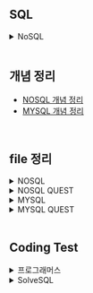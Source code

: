 ## SQL

<details>
<summary>NoSQL</summary>

### mongodb fuctions
- insertOne() : 
db.car_info.insertOne({...})
#명령어 설명 예시 정리 필요

- inserMany() 
db.posts.deleteMany({ category: "Event" })
{
  acknowledged: true,
  deletedCount: 4
}

db.posts.deleteMany({})
{
  acknowledged: true,
  deletedCount: 1
}

-find()
db.fruits.find({})

-db.posts.find({}, {_id:1, title:1, category:1, likes:1}) ;

-db.posts.updateMany({}, {$inc : {likes : 1} }) ;

</details>

<br/>

## 개념 정리
- [NOSQL 개념 정리]()
- [MYSQL 개념 정리]()

<br/>

## file 정리
<details>
<summary>NOSQL</summary>

|구분|파일명|적용내용|파일내용|비고|
|--|--|--|--|--|
|1|||||
|2|||||
|3|||||
|4|||||
|5|||||
|6|||||
|7|||||
|8|||||
|9|||||
|10|||||
|11|||||
|12|||||

</details>

<details>
<summary>NOSQL QUEST</summary>

|구분|파일명|적용내용|파일내용|비고|
|--|--|--|--|--|
|1|||||
|2|||||
|3|||||
|4|||||
|5|||||
|6|||||
|7|||||
|8|||||
|9|||||
|10|||||
|11|||||
|12|||||


</details>

<details>
<summary>MYSQL</summary>

|구분|파일명|적용내용|파일내용|비고|
|--|--|--|--|--|
|1|||||
|2|||||
|3|||||
|4|||||
|5|||||
|6|||||
|7|||||
|8|||||
|9|||||
|10|||||
|11|||||
|12|||||



</details>

<details>
<summary>MYSQL QUEST</summary>

|구분|파일명|적용내용|파일내용|비고|
|--|--|--|--|--|
|1|[STUDY_BOARDS.sql](./SQLs/quests/STUDY_BOARDS.sql)||||
|2|[STUDY_CARS.sql](./SQLs/quests/STUDY_CARS.sql)||||
|3|[STUDY_USERS.sql](./SQLs/quests/STUDY_USERS.sql)||||
|4|[STUDY_MOVIES.sql](./SQLs/quests/STUDY_MOVIES.sql)||||
|5|[notice_inserts.sql](./SQLs/quests/notice_inserts.sql)||||
|6|[notice_deletes.sql](./SQLs/quests/notice_deletes.sql)||||
|7|[STUDY_USERSwithInestSQL.sql](./SQLs/quests/)||||
|8|[selectwhereRangeAndEquals.sql](./SQLs/quests/selectwhereRangeAndEquals.sql)||||
|9|[select_group_havings_orderby.sql](./SQLs/quests/select_group_havings_orderby.sql)||||
|10|[select_subquerys.sql](./SQLs/quests/select_subquerys.sql)||||
|11|[select_joins.sql](./SQLs/quests/select_joins.sql)||||
|12|[select_alls.sql](./SQLs/quests/select_alls.sql)||||
|13|[common_codes.sql]()||||

</details>

<br/>

## Coding Test

<details>
  <summary>프로그래머스</summary>
  
|NO|구분|소스|문제설명|출처|
|--|--|--|--|--|
|1|IS NULL|[SQL](./SQLs/codingtest/131114.sql)|경기도에 위치한 식품창고 목록 출력하기|[프로그래머스 131114](https://school.programmers.co.kr/learn/courses/30/lessons/131114)|
|2|IS NULL|[SQL](./SQLs/codingtest/59039.sql)|이름이 없는 동물의 아이디|[프로그래머스 59039](https://school.programmers.co.kr/learn/courses/30/lessons/59039)|
|3|IS NULL|[SQL](./SQLs/codingtest/59407.sql)|이름이 있는 동물의 아이디|[프로그래머스 59407](https://school.programmers.co.kr/learn/courses/30/lessons/59407)|
|4|IS NULL|[SQL](./SQLs/codingtest/59410.sql)|NULL 처리하기|[프로그래머스 59410](https://school.programmers.co.kr/learn/courses/30/lessons/59410)|
|5|IS NULL|[SQL](./SQLs/codingtest/131528.sql)|나이 정보가 없는 회원 수 구하기|[프로그래머스 131528](https://school.programmers.co.kr/learn/courses/30/lessons/131528)|
|6|IS NULL|[SQL](./SQLs/codingtest/273710.sql)|ROOT 아이템 구하기
|[프로그래머스 273710](https://school.programmers.co.kr/learn/courses/30/lessons/273710)|
|7|IS NULL|[SQL](./SQLs/codingtest/273712.sql)|업그레이드 할 수 없는 아이템 구하기|[프로그래머스 273712](https://school.programmers.co.kr/learn/courses/30/lessons/273712)|
|8|IS NULL|[SQL](./SQLs/codingtest/293259.sql)|잡은 물고기의 평균 길이 구하기
|[프로그래머스 293259](https://school.programmers.co.kr/learn/courses/30/lessons/293259)|
|9|SUM, MAX, MIN|[SQL](./SQLs/codingtest/131697.sql)|가장 비싼 상품 구하기|[프로그래머스 131697](https://school.programmers.co.kr/learn/courses/30/lessons/131697)|
|10|SUM, MAX, MIN|[SQL](./SQLs/codingtest/131115.sql)|가격이 제일 비싼 식품의 정보 출력하기|[프로그래머스 131115](https://school.programmers.co.kr/learn/courses/30/lessons/131115)|
|11|SUM, MAX, MIN|[SQL](./SQLs/codingtest/59415.sql)|최댓값 구하기|[프로그래머스 59415](https://school.programmers.co.kr/learn/courses/30/lessons/59415)|
|12|SUM, MAX, MIN|[SQL](./SQLs/codingtest/59038.sql)|최솟값 구하기|[프로그래머스 59038](https://school.programmers.co.kr/learn/courses/30/lessons/59038)|
|13|SUM, MAX, MIN|[SQL](./SQLs/codingtest/59406.sql)|동물 수 구하기|[프로그래머스 59406](https://school.programmers.co.kr/learn/courses/30/lessons/59406)|
|14|SUM, MAX, MIN|[SQL](./SQLs/codingtest/59408.sql)|중복 제거하기|[프로그래머스 59408](https://school.programmers.co.kr/learn/courses/30/lessons/59408)|
|15|SUM, MAX, MIN|[SQL](./SQLs/codingtest/273709.sql)|조건에 맞는 아이템들의 가격의 총합 구하기|[프로그래머스 273709](https://school.programmers.co.kr/learn/courses/30/lessons/273709)|
|16|SUM, MAX, MIN|[SQL](./SQLs/codingtest/293261.sql)|물고기 종류 별 대어 찾기|[프로그래머스 293261](https://school.programmers.co.kr/learn/courses/30/lessons/293261)|
|17|SUM, MAX, MIN|[SQL](./SQLs/codingtest/298515.sql)|잡은 물고기 중 가장 큰 물고기의 길이 구하기|[프로그래머스 298515](https://school.programmers.co.kr/learn/courses/30/lessons/298515)|
|18|SUM, MAX, MIN|[SQL](./SQLs/codingtest/299310.sql)|연도별 대장균 크기의 편차 구하기 |[프로그래머스 299310](https://school.programmers.co.kr/learn/courses/30/lessons/299310)|
|19|SELECT|[SQL](./SQLs/codingtest/151136.sql)|평균 일일 대여 요금 구하기|[프로그래머스 151136](https://school.programmers.co.kr/learn/courses/30/lessons/151136)|
|20|SELECT|[SQL](./SQLs/codingtest/144853.sql)|조건에 맞는 도서 리스트 출력하기|[프로그래머스 144853](https://school.programmers.co.kr/learn/courses/30/lessons/144853)|
|21|SELECT|[SQL](./SQLs/codingtest/132201.sql)|12세 이하인 여자 환자 목록 출력하기|[프로그래머스 132201](https://school.programmers.co.kr/learn/courses/30/lessons/132201)|
|22|SELECT|[SQL](./SQLs/codingtest/164673.sql)|조건에 부합하는 중고거래 댓글 조회하기|[프로그래머스 164673](https://school.programmers.co.kr/learn/courses/30/lessons/164673)|
|23|SELECT|[SQL](./SQLs/codingtest/131120.sql)|3월에 태어난 여성 회원 목록 출력하기|[프로그래머스 131120](https://school.programmers.co.kr/learn/courses/30/lessons/131120)|
|24|SELECT|[SQL](./SQLs/codingtest/132203.sql)|흉부외과 또는 일반외과 의사 목록 출력하기|[프로그래머스 132203](https://school.programmers.co.kr/learn/courses/30/lessons/132203)|
|25|SELECT|[SQL](./SQLs/codingtest/133025.sql)|과일로 만든 아이스크림 고르기
|[프로그래머스 133025](https://school.programmers.co.kr/learn/courses/30/lessons/133025)|
|26|SELECT|[SQL](./SQLs/codingtest/133024.sql)|인기있는 아이스크림
|[프로그래머스 133024](https://school.programmers.co.kr/learn/courses/30/lessons/133024)|
|27|SELECT|[SQL](./SQLs/codingtest/131112.sql)|강원도에 위치한 생산공장 목록 출력하기|[프로그래머스 131112](https://school.programmers.co.kr/learn/courses/30/lessons/131112)|
|28|SELECT|[SQL](./SQLs/codingtest/131118.sql)|서울에 위치한 식당 목록 출력하기
|[프로그래머스 131118](https://school.programmers.co.kr/learn/courses/30/lessons/131118)|
|29|SELECT|[SQL](./SQLs/codingtest/131536.sql)|재구매가 일어난 상품과 회원 리스트 구하기|[프로그래머스 131536](https://school.programmers.co.kr/learn/courses/30/lessons/131536)|
|30|SELECT|[SQL](./SQLs/codingtest/59034.sql)|모든 레코드 조회하기
|[프로그래머스 59034](https://school.programmers.co.kr/learn/courses/30/lessons/59034)|
|31|SELECT|[SQL](./SQLs/codingtest/131537.sql)|오프라인/온라인 판매 데이터 통합하기
|[프로그래머스 131537](https://school.programmers.co.kr/learn/courses/30/lessons/131537)|
|32|SELECT|[SQL](./SQLs/codingtest/59035.sql)|역순 정렬하기
|[프로그래머스 59035](https://school.programmers.co.kr/learn/courses/30/lessons/59035)|
|33|SELECT|[SQL](./SQLs/codingtest/59036.sql)|아픈 동물 찾기
|[프로그래머스 59036](https://school.programmers.co.kr/learn/courses/30/lessons/59036)|
|34|SELECT|[SQL](./SQLs/codingtest/59037.sql)|어린 동물 찾기
|[프로그래머스 59037](https://school.programmers.co.kr/learn/courses/30/lessons/59037)|
|35|SELECT|[SQL](./SQLs/codingtest/59403.sql)|동물의 아이디와 이름
|[프로그래머스 59403](https://school.programmers.co.kr/learn/courses/30/lessons/59403)|
|36|SELECT|[SQL](./SQLs/codingtest/59404.sql)|여러 기준으로 정렬하기|[프로그래머스 59404](https://school.programmers.co.kr/learn/courses/30/lessons/59404)|
|37|SELECT|[SQL](./SQLs/codingtest/59405.sql)|상위 n개 레코드
|[프로그래머스 59405](https://school.programmers.co.kr/learn/courses/30/lessons/59405)|
|38|SELECT|[SQL](./SQLs/codingtest/131535.sql)|조건에 맞는 회원수 구하기
|[프로그래머스 131535](https://school.programmers.co.kr/learn/courses/30/lessons/131535)|
|39|SELECT|[SQL](./SQLs/codingtest/273711.sql)|업그레이드 된 아이템 구하기|[프로그래머스 273711](https://school.programmers.co.kr/learn/courses/30/lessons/273711)|
|40|SELECT|[SQL](./SQLs/codingtest/276013.sql)|Python 개발자 찾기|[프로그래머스 276013](https://school.programmers.co.kr/learn/courses/30/lessons/276013)|
|41|SELECT|[SQL](./SQLs/codingtest/276034.sql)|조건에 맞는 개발자 찾기
|[프로그래머스 276034](https://school.programmers.co.kr/learn/courses/30/lessons/276034)|
|42|SELECT|[SQL](./SQLs/codingtest/293258.sql)|잔챙이 잡은 수 구하기
|[프로그래머스 293258](https://school.programmers.co.kr/learn/courses/30/lessons/293258)|
|43|SELECT|[SQL](./SQLs/codingtest/298517.sql)|가장 큰 물고기 10마리 구하기
|[프로그래머스 298517](https://school.programmers.co.kr/learn/courses/30/lessons/298517)|
|44|SELECT|[SQL](./SQLs/codingtest/298518.sql)|특정 물고기를 잡은 총 수 구하기
|[프로그래머스 298518](https://school.programmers.co.kr/learn/courses/30/lessons/298518)|
|45|SELECT|[SQL](./SQLs/codingtest/299305.sql)|대장균들의 자식의 수 구하기|[프로그래머스 299305](https://school.programmers.co.kr/learn/courses/30/lessons/299305)|
|46|SELECT|[SQL](./SQLs/codingtest/299307.sql)|대장균의 크기에 따라 분류하기 1
|[프로그래머스 299307](https://school.programmers.co.kr/learn/courses/30/lessons/299307)|
|47|SELECT|[SQL](./SQLs/codingtest/301646.sql)|특정 형질을 가지는 대장균 찾기
|[프로그래머스 301646](https://school.programmers.co.kr/learn/courses/30/lessons/301646)|
|48|SELECT|[SQL](./SQLs/codingtest/301647.sql)|부모의 형질을 모두 가지는 대장균 찾기
|[프로그래머스 301647](https://school.programmers.co.kr/learn/courses/30/lessons/301647)|
|49|SELECT|[SQL](./SQLs/codingtest/301649.sql)|대장균의 크기에 따라 분류하기 2
|[프로그래머스 301649](https://school.programmers.co.kr/learn/courses/30/lessons/301649)|
|50|SELECT|[SQL](./SQLs/codingtest/301650.sql)|특정 세대의 대장균 찾기
|[프로그래머스 301650](https://school.programmers.co.kr/learn/courses/30/lessons/301650)|
|51|SELECT|[SQL](./SQLs/codingtest/301651.sql)|멸종위기의 대장균 찾기
|[프로그래머스 301651](https://school.programmers.co.kr/learn/courses/30/lessons/301651)|
</details>

<details>
  <summary>SolveSQL</summary>


</details>